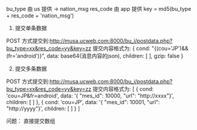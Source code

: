 bu_type 由 us 提供 -> nation_msg
res_code 由 app 提供
key = md5(bu_type + res_code + 'nation_msg')

1. 提交单条数据

POST 方式提交到:http://musa.ucweb.com:8000/bu_i/postdata.php?bu_type=xx&res_code=yy&key=zz
提交内容格式为:
{
  cond: "{(cou='JP')&&(fr='android')}",
  data: base64(消息内容的json),
  children: [ ],
  gzip: false
}




2. 提交多条数据

POST 方式提交到:http://musa.ucweb.com:8000/bu_i/postdata.php?bu_type=xx&res_code=yy&key=zz
提交内容格式为:
[
  {
    cond: 'cou=JP&fr=android',
    data: '{ "mes_id": 10000, "url": "http://xxxx"}',
    children: [ ]
  },
  {
    cond: 'cou=JP',
    data: '{ "mes_id": 10001, "url": "http://yyyy"}',
    children: [ ]
  }
]

问题：
直接提交数组
